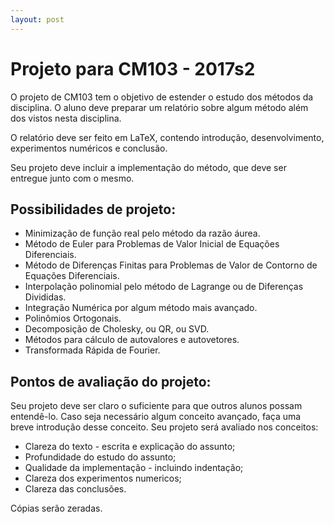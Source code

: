 ```yaml
---
layout: post
---
```

# Projeto para CM103 - 2017s2

O projeto de CM103 tem o objetivo de estender o estudo dos métodos da
disciplina.
O aluno deve preparar um relatório sobre algum método além dos vistos nesta
disciplina.

O relatório deve ser feito em LaTeX, contendo introdução, desenvolvimento,
experimentos numéricos e conclusão.

Seu projeto deve incluir a implementação do método, que deve ser entregue junto
com o mesmo.

## Possibilidades de projeto:

- Minimização de função real pelo método da razão áurea.
- Método de Euler para Problemas de Valor Inicial de Equações Diferenciais.
- Método de Diferenças Finitas para Problemas de Valor de Contorno de Equações
  Diferenciais.
- Interpolação polinomial pelo método de Lagrange ou de Diferenças Divididas.
- Integração Numérica por algum método mais avançado.
- Polinômios Ortogonais.
- Decomposição de Cholesky, ou QR, ou SVD.
- Métodos para cálculo de autovalores e autovetores.
- Transformada Rápida de Fourier.

## Pontos de avaliação do projeto:

Seu projeto deve ser claro o suficiente para que outros alunos possam
entendê-lo.
Caso seja necessário algum conceito avançado, faça uma breve introdução desse
conceito.
Seu projeto será avaliado nos conceitos:

- Clareza do texto - escrita e explicação do assunto;
- Profundidade do estudo do assunto;
- Qualidade da implementação - incluindo indentação;
- Clareza dos experimentos numericos;
- Clareza das conclusões.

Cópias serão zeradas.
